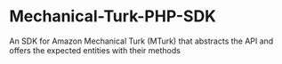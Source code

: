 # Mechanical-Turk-PHP-SDK
An SDK for Amazon Mechanical Turk (MTurk) that abstracts the API and offers the expected entities with their methods
